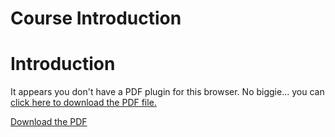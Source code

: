 # Course Introduction


# Introduction
<div>
<object data="00_CourseIntroduction/Intro.pdf" type="application/pdf" width="100%" height="600px"> 
  <p>It appears you don't have a PDF plugin for this browser.
   No biggie... you can <a href="00_CourseIntroduction/Intro.pdf">click here to
  download the PDF file.</a></p>  
 </object>
 </div>
 <p><a href="00_CourseIntroduction/Intro.pdf">Download the PDF</a></p>  
